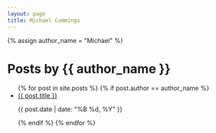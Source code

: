 ```yaml
---
layout: page
title: Michael Cummings
---
```

{% assign author_name = "Michael" %} 

<h1>Posts by {{ author_name }}</h1>

<ul>
  {% for post in site.posts %}
    {% if post.author == author_name %}
      <li>
        <a href="{{ post.url }}">{{ post.title }}</a>
        <p>{{ post.date | date: "%B %d, %Y" }}</p>
      </li>
    {% endif %}
  {% endfor %}
</ul>
